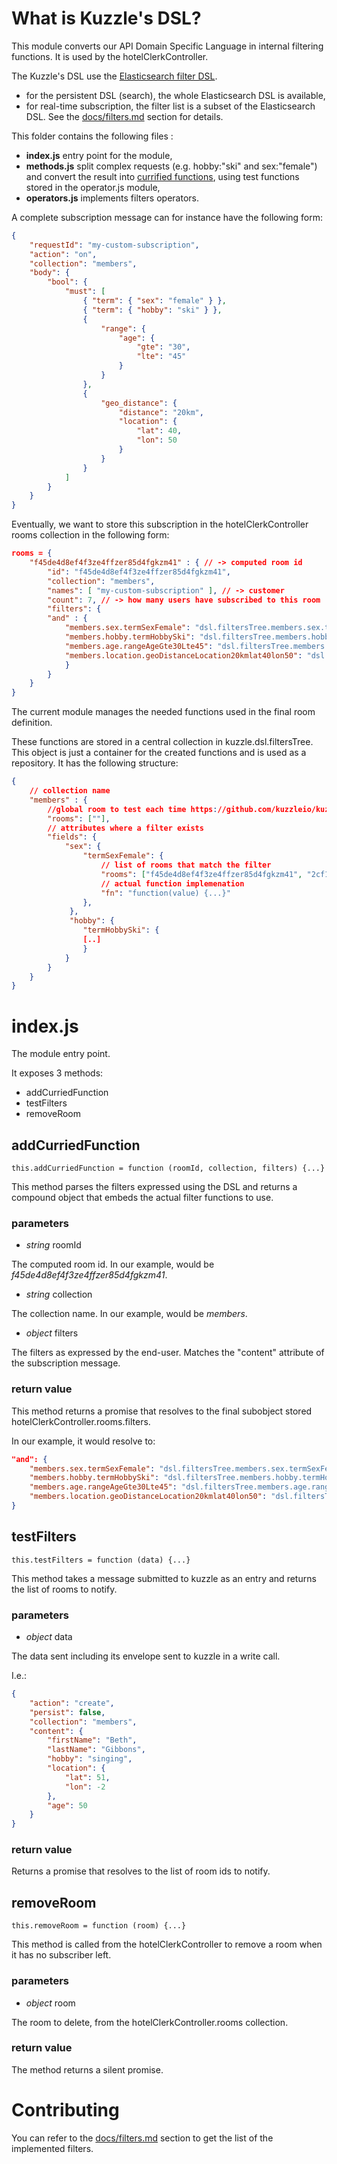 # What is Kuzzle's DSL?

This module converts our API Domain Specific Language in internal filtering functions. It is used by the hotelClerkController.


The Kuzzle's DSL use the [Elasticsearch filter DSL](https://www.elastic.co/guide/en/elasticsearch/reference/current/query-dsl-filters.html).

* for the persistent DSL (search), the whole Elasticsearch DSL is available,
* for real-time subscription, the filter list is a subset of the Elasticsearch DSL. See the [docs/filters.md](../../../docs/filters.md) section for details.


This folder contains the following files :

* **index.js** entry point for the module,
* **methods.js** split complex requests (e.g. hobby:"ski" and sex:"female") and convert the result into [currified functions](https://en.wikipedia.org/wiki/Currying), using test functions stored in the operator.js module,
* **operators.js** implements filters operators.


A complete subscription message can for instance have the following form:

```json
{
    "requestId": "my-custom-subscription",
    "action": "on",
    "collection": "members",
    "body": {
        "bool": {
            "must": [
                { "term": { "sex": "female" } },
                { "term": { "hobby": "ski" } },
                {
                    "range": {
                        "age": {
                            "gte": "30",
                            "lte": "45"
                        }
                    }
                },
                {
                    "geo_distance": {
                        "distance": "20km",
                        "location": {
                            "lat": 40,
                            "lon": 50
                        }
                    }
                }
            ]
        }
    }
}
```

Eventually, we want to store this subscription in the hotelClerkController rooms collection in the following form:

```json
rooms = {
    "f45de4d8ef4f3ze4ffzer85d4fgkzm41" : { // -> computed room id
        "id": "f45de4d8ef4f3ze4ffzer85d4fgkzm41",
        "collection": "members",
        "names": [ "my-custom-subscription" ], // -> customer
        "count": 7, // -> how many users have subscribed to this room
        "filters": {
        "and" : {
            "members.sex.termSexFemale": "dsl.filtersTree.members.sex.termSexFemale.fn",
            "members.hobby.termHobbySki": "dsl.filtersTree.members.hobby.termHobbySki.fn",
            "members.age.rangeAgeGte30Lte45": "dsl.filtersTree.members.age.rangeAgeGte30Lte45.fn",
            "members.location.geoDistanceLocation20kmlat40lon50": "dsl.filtersTree.members.location.geoDistanceLocation20kmlat40lon50.fn"
            }
        }
    }
}
```

The current module manages the needed functions used in the final room definition.

These functions are stored in a central collection in kuzzle.dsl.filtersTree. This object is just a container for the created functions and is used as a repository.
It has the following structure:

```json
{
    // collection name
    "members" : {
        //global room to test each time https://github.com/kuzzleio/kuzzle/issues/1),
        "rooms": [""],
        // attributes where a filter exists
        "fields": {
            "sex": {
                "termSexFemale": {
                    // list of rooms that match the filter
                    "rooms": ["f45de4d8ef4f3ze4ffzer85d4fgkzm41", "2cf15c9ebf0e315866c44f4afb5920eb4a6a8462" ],
                    // actual function implemenation
                    "fn": "function(value) {...}"
                },
             },
             "hobby": {
                "termHobbySki": {
                [..]
                }
            }
        }
    }
}
```

# index.js

The module entry point.

It exposes 3 methods:

* addCurriedFunction
* testFilters
* removeRoom

## addCurriedFunction

    this.addCurriedFunction = function (roomId, collection, filters) {...}

This method parses the filters expressed using the DSL and returns a compound object that embeds the actual filter functions to use.

### parameters

* *string* roomId

The computed room id.
In our example, would be *f45de4d8ef4f3ze4ffzer85d4fgkzm41*.

* *string* collection

The collection name.
In our example, would be *members*.

* *object* filters

The filters as expressed by the end-user. Matches the "content" attribute of the subscription message.

### return value

This method returns a promise that resolves to the final subobject stored hotelClerkController.rooms.filters.

In our example, it would resolve to:

```json
"and": {
    "members.sex.termSexFemale": "dsl.filtersTree.members.sex.termSexFemale.fn",
    "members.hobby.termHobbySki": "dsl.filtersTree.members.hobby.termHobbySki.fn",
    "members.age.rangeAgeGte30Lte45": "dsl.filtersTree.members.age.rangeAgeGte30Lte45.fn",
    "members.location.geoDistanceLocation20kmlat40lon50": "dsl.filtersTree.members.location.geoDistanceLocation20kmlat40lon50.fn"
}
```

## testFilters

    this.testFilters = function (data) {...}

This method takes a message submitted to kuzzle as an entry and returns the list of rooms to notify.

### parameters

* *object* data

The data sent including its envelope sent to kuzzle in a write call.

I.e.:

```json
{
    "action": "create",
    "persist": false,
    "collection": "members",
    "content": {
        "firstName": "Beth",
        "lastName": "Gibbons",
        "hobby": "singing",
        "location": {
            "lat": 51,
            "lon": -2
        },
        "age": 50
    }
}
```

### return value

Returns a promise that resolves to the list of room ids to notify.

## removeRoom

    this.removeRoom = function (room) {...}

This method is called from the hotelClerkController to remove a room when it has no subscriber left.

### parameters

* *object* room

The room to delete, from the hotelClerkController.rooms collection.

### return value

The method returns a silent promise.


# Contributing


You can refer to the [docs/filters.md](../../../docs/filters.md) section to get the list of the implemented filters.
